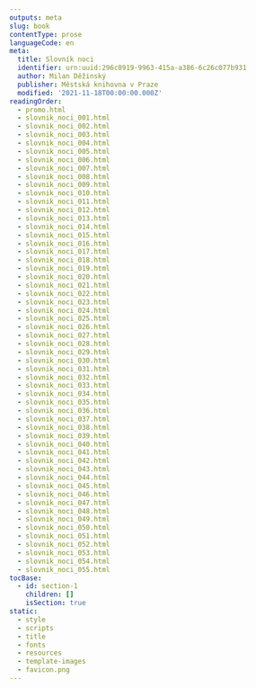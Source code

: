 ```yaml
---
outputs: meta
slug: book
contentType: prose
languageCode: en
meta:
  title: Slovník noci
  identifier: urn:uuid:296c0919-9963-415a-a386-6c26c077b931
  author: Milan Děžinský
  publisher: Městská knihovna v Praze
  modified: '2021-11-18T00:00:00.000Z'
readingOrder:
  - promo.html
  - slovnik_noci_001.html
  - slovnik_noci_002.html
  - slovnik_noci_003.html
  - slovnik_noci_004.html
  - slovnik_noci_005.html
  - slovnik_noci_006.html
  - slovnik_noci_007.html
  - slovnik_noci_008.html
  - slovnik_noci_009.html
  - slovnik_noci_010.html
  - slovnik_noci_011.html
  - slovnik_noci_012.html
  - slovnik_noci_013.html
  - slovnik_noci_014.html
  - slovnik_noci_015.html
  - slovnik_noci_016.html
  - slovnik_noci_017.html
  - slovnik_noci_018.html
  - slovnik_noci_019.html
  - slovnik_noci_020.html
  - slovnik_noci_021.html
  - slovnik_noci_022.html
  - slovnik_noci_023.html
  - slovnik_noci_024.html
  - slovnik_noci_025.html
  - slovnik_noci_026.html
  - slovnik_noci_027.html
  - slovnik_noci_028.html
  - slovnik_noci_029.html
  - slovnik_noci_030.html
  - slovnik_noci_031.html
  - slovnik_noci_032.html
  - slovnik_noci_033.html
  - slovnik_noci_034.html
  - slovnik_noci_035.html
  - slovnik_noci_036.html
  - slovnik_noci_037.html
  - slovnik_noci_038.html
  - slovnik_noci_039.html
  - slovnik_noci_040.html
  - slovnik_noci_041.html
  - slovnik_noci_042.html
  - slovnik_noci_043.html
  - slovnik_noci_044.html
  - slovnik_noci_045.html
  - slovnik_noci_046.html
  - slovnik_noci_047.html
  - slovnik_noci_048.html
  - slovnik_noci_049.html
  - slovnik_noci_050.html
  - slovnik_noci_051.html
  - slovnik_noci_052.html
  - slovnik_noci_053.html
  - slovnik_noci_054.html
  - slovnik_noci_055.html
tocBase:
  - id: section-1
    children: []
    isSection: true
static:
  - style
  - scripts
  - title
  - fonts
  - resources
  - template-images
  - favicon.png
---
```

